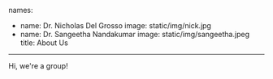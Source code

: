 
names: 
  - name: Dr. Nicholas Del Grosso 
    image: static/img/nick.jpg
  - name: Dr. Sangeetha Nandakumar
    image: static/img/sangeetha.jpeg
title: About Us

---

Hi, we're a group!